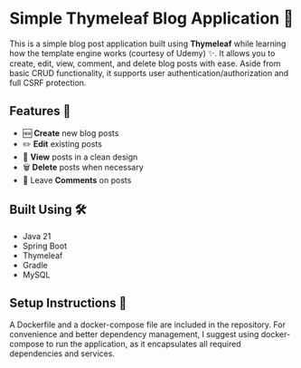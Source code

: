 # Simple Thymeleaf Blog Application 🚀

This is a simple blog post application built using **Thymeleaf** while learning how the template engine works (courtesy of Udemy) ✨. 
It allows you to create, edit, view, comment, and delete blog posts with ease. Aside from basic CRUD functionality, it supports user authentication/authorization and full CSRF protection.

## Features 📝
- 🆕 **Create** new blog posts
- ✏️ **Edit** existing posts
- 👀 **View** posts in a clean design
- 🗑️ **Delete** posts when necessary
- 💬 Leave **Comments** on posts

## Built Using 🛠️
- Java 21
- Spring Boot
- Thymeleaf
- Gradle
- MySQL

## Setup Instructions 🔧
A Dockerfile and a docker-compose file are included in the repository. For convenience and better dependency management, I suggest using docker-compose to run the application, as it encapsulates all required dependencies and services.

